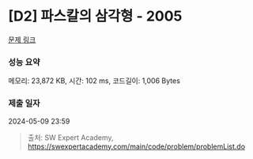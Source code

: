 # [D2] 파스칼의 삼각형 - 2005 

[문제 링크](https://swexpertacademy.com/main/code/problem/problemDetail.do?contestProbId=AV5P0-h6Ak4DFAUq) 

### 성능 요약

메모리: 23,872 KB, 시간: 102 ms, 코드길이: 1,006 Bytes

### 제출 일자

2024-05-09 23:59



> 출처: SW Expert Academy, https://swexpertacademy.com/main/code/problem/problemList.do